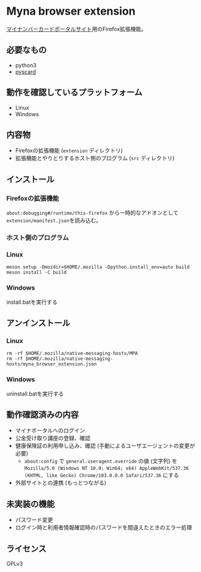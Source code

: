 Myna browser extension
=========================

[マイナンバーカードポータルサイト](https://myna.go.jp)用のFirefox拡張機能。

必要なもの
-------------------------

 * python3
 * [pyscard](https://pyscard.sourceforge.io/)

動作を確認しているプラットフォーム
-------------------------

 * Linux
 * Windows

内容物
-------------------------

 * Firefoxの拡張機能 (`extension` ディレクトリ)
 * 拡張機能とやりとりするホスト側のプログラム (`src` ディレクトリ)

インストール
-------------------------

### Firefoxの拡張機能

`about:debugging#/runtime/this-firefox` から一時的なアドオンとして`extension/manifest.json`を読み込む。

### ホスト側のプログラム

### Linux

```
meson setup -Dmozdir=$HOME/.mozilla -Dpython.install_env=auto build
meson install -C build
```

### Windows

install.batを実行する

アンインストール
-------------------------

### Linux

```
rm -rf $HOME/.mozilla/native-messaging-hosts/MPA
rm -rf $HOME/.mozilla/native-messaging-hosts/myna_browser_extension.json
```

### Windows

uninstall.batを実行する

動作確認済みの内容
-------------------------

 * マイナポータルへのログイン
 * 公金受け取り講座の登録、確認
 * 健康保険証の利用申し込み、確認 (手動によるユーザエージェントの変更が必要)
   * `about:config` で `general.useragent.override` の値 (文字列) を `Mozilla/5.0 (Windows NT 10.0; Win64; x64) AppleWebKit/537.36 (KHTML, like Gecko) Chrome/103.0.0.0 Safari/537.36` にする
 * 外部サイトとの連携 (もっとつながる)

未実装の機能
-------------------------

 * パスワード変更
 * ログイン時と利用者情報確認時のパスワードを間違えたときのエラー処理

ライセンス
-------------------------

GPLv3
